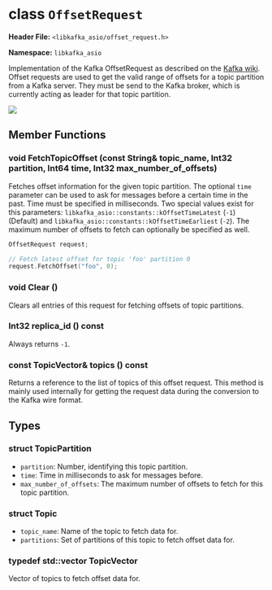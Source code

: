 
class `OffsetRequest`
=====================

**Header File:** `<libkafka_asio/offset_request.h>`

**Namespace:** `libkafka_asio`

Implementation of the Kafka OffsetRequest as described on the 
[Kafka wiki](https://cwiki.apache.org/confluence/display/KAFKA/A+Guide+To+The+Kafka+Protocol#AGuideToTheKafkaProtocol-OffsetRequest).
Offset requests are used to get the valid range of offsets for a topic partition
from a Kafka server. They must be send to the Kafka broker, which is currently
acting as leader for that topic partition.

<img src="http://yuml.me/diagram/nofunky;scale:80/class/
[OffsetRequest]++-*[Topic], 
[Topic]++-*[TopicPartition]" 
/>

Member Functions
----------------

### void **FetchTopicOffset** (const String& topic_name, Int32 partition, Int64 time, Int32 max_number_of_offsets)

Fetches offset information for the given topic partition. The optional `time`
parameter can be used to ask for messages before a certain time in the past.
Time must be specified in milliseconds. Two special values exist for this
parameters: `libkafka_asio::constants::kOffsetTimeLatest` (`-1`) (Default) and 
`libkafka_asio::constants::kOffsetTimeEarliest` (`-2`).
The maximum number of offsets to fetch can optionally be specified as well.

```cpp
OffsetRequest request;

// Fetch latest offset for topic 'foo' partition 0
request.FetchOffset("foo", 0);
```

### void **Clear** ()

Clears all entries of this request for fetching offsets of topic partitions.

### Int32 **replica_id** () const

Always returns `-1`.

### const TopicVector& **topics** () const

Returns a reference to the list of topics of this offset request. This
method is mainly used internally for getting the request data during the
conversion to the Kafka wire format.

Types
-----

### struct **TopicPartition**

+ `partition`:
   Number, identifying this topic partition.
+ `time`:
   Time in milliseconds to ask for messages before.
+ `max_number_of_offsets`:
   The maximum number of offsets to fetch for this topic partition.
   
### struct **Topic**

+ `topic_name`:
   Name of the topic to fetch data for.
+ `partitions`:
   Set of partitions of this topic to fetch offset data for.

### typedef std::vector<Topic> **TopicVector**

Vector of topics to fetch offset data for.
